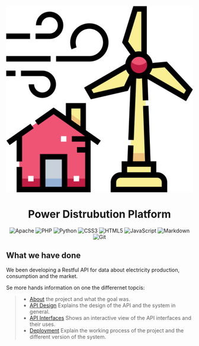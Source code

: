 <link rel="stylesheet" href="styles.css">

<div align="center">
    <img class="header-img" alt="wind-image" src="img/wind-turbine.png"/>
    <h1>Power Distrubution Platform</h1> 
    <img alt="Apache" src="https://img.shields.io/badge/apache-%23D42029.svg?style=for-the-badge&amp;logo=apache&amp;logoColor=white"/> 
    <img alt="PHP" src="https://img.shields.io/badge/php-%23777BB4.svg?style=for-the-badge&amp;logo=php&amp;logoColor=white" /> 
    <img alt="Python" src="https://img.shields.io/badge/python-3670A0?style=for-the-badge&amp;logo=python&amp;logoColor=ffdd54" /> 
    <img alt="CSS3" src="https://img.shields.io/badge/css3-%231572B6.svg?style=for-the-badge&amp;logo=css3&amp;logoColor=white" /> 
    <img alt="HTML5" src="https://img.shields.io/badge/html5-%23E34F26.svg?style=for-the-badge&amp;logo=html5&amp;logoColor=white" /> 
    <img alt="JavaScript" src="https://img.shields.io/badge/javascript-%23323330.svg?style=for-the-badge&amp;logo=javascript&amp;logoColor=%23F7DF1E" /> 
    <img alt="Markdown" src="https://img.shields.io/badge/markdown-%23000000.svg?style=for-the-badge&amp;logo=markdown&amp;logoColor=white" /> 
    <img alt="Git" src="https://img.shields.io/badge/git-%23F05033.svg?style=for-the-badge&amp;logo=git&amp;logoColor=white" />
</div>

## What we have done

We been developing a Restful API for data about electricity production, consumption and the market. 

Se more hands information on one the differernet topcis:

> - [About](about.md) the project and what the goal was.
> - [API Design](api-docs.md) Explains the design of the API and the system in general.
> - [API Interfaces](api-docs.md) Shows an interactive view of the API interfaces and their uses.
> - [Deployment](deployment.md) Explain the working process of the project and the different version of the system.
